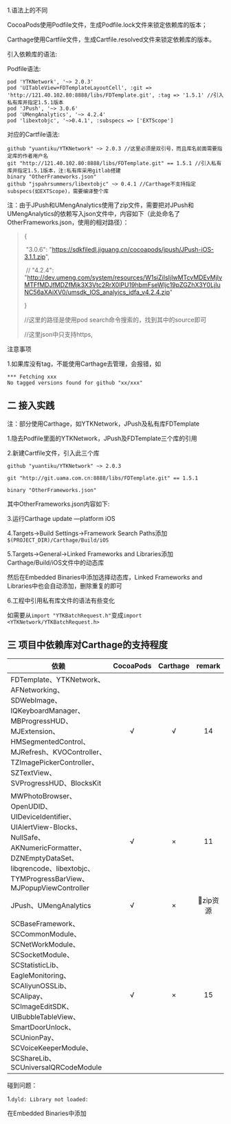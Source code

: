1.语法上的不同

CocoaPods使用Podfile文件，生成Podfile.lock文件来锁定依赖库的版本；

Carthage使用Cartfile文件，生成Cartfile.resolved文件来锁定依赖库的版本。

引入依赖库的语法:

Podfile语法:

```
pod 'YTKNetwork', '~> 2.0.3'
pod 'UITableView+FDTemplateLayoutCell', :git => 'http://121.40.102.80:8888/libs/FDTemplate.git', :tag => '1.5.1' //引入私有库并指定1.5.1版本
pod 'JPush', '~> 3.0.6'
pod 'UMengAnalytics', '~> 4.2.4'
pod 'libextobjc', '~>0.4.1', :subspecs => ['EXTScope']
```

对应的Cartfile语法:

```
github "yuantiku/YTKNetwork" ~> 2.0.3 //这里必须是双引号，而且库名前面需要指定库的作者用户名
git "http://121.40.102.80:8888/libs/FDTemplate.git" == 1.5.1 //引入私有库并指定1.5.1版本，注:私有库采用gitlab搭建
binary "OtherFrameworks.json" 
github "jspahrsummers/libextobjc" ~> 0.4.1 //Carthage不支持指定subspecs(如EXTScope)，需要编译整个库
```

注：由于JPush和UMengAnalytics使用了zip文件，需要把对JPush和UMengAnalytics的依赖写入json文件中，内容如下（此处命名了OtherFrameworks.json，使用的相对路径）：

>{
>
>​    "3.0.6": "https://sdkfiledl.jiguang.cn/cocoapods/jpush/JPush-iOS-3.1.1.zip",
>
>​   // "4.2.4": "http://dev.umeng.com/system/resources/W1siZiIsIjIwMTcvMDEvMjIvMTFfMDJfMDZfMjk3X3Vtc2RrX0lPU19hbmFseWljc19pZGZhX3Y0LjIuNC56aXAiXV0/umsdk_IOS_analyics_idfa_v4.2.4.zip"
>
>}
>
>//这里的路径是使用pod search命令搜索的，找到其中的source即可 
>
>//这里json中只支持https, 





注意事项

1.如果库没有tag，不能使用Carthage去管理，会报错，如

```
*** Fetching xxx
No tagged versions found for github "xx/xxx"
```



## 二 接入实践

注：部分使用Carthage，如YTKNetwork，JPush及私有库FDTemplate

1.隐去Podfile里面的YTKNetwork，JPush及FDTemplate三个库的引用

2.新建Cartfile文件，引入此三个库

```
github "yuantiku/YTKNetwork" ~> 2.0.3

git "http://git.uama.com.cn:8888/libs/FDTemplate.git" == 1.5.1

binary "OtherFrameworks.json"
```

其中OtherFrameworks.json内容如下:

3.运行Carthage update —platform iOS

4.Targets->Build Settings->Framework Search Paths添加`$(PROJECT_DIR)/Carthage/Build/iOS`

5.Targets->General->Linked Frameworks and Libraries添加Carthage/Build/iOS文件中的动态库

然后在Embedded Binaries中添加选择动态库，Linked Frameworks and Libraries中也会自动添加，删除重复的即可

6.工程中引用私有库文件的语法有些变化

如需要从`import "YTKBatchRequest.h"`变成`import <YTKNetwork/YTKBatchRequest.h>`

## 三 项目中依赖库对Carthage的支持程度

| 依赖                                       | CocoaPods | Carthage | remark |
| ---------------------------------------- | :-------: | :------: | :----: |
| FDTemplate、YTKNetwork、AFNetworking、SDWebImage、IQKeyboardManager、MBProgressHUD、MJExtension、HMSegmentedControl、MJRefresh、KVOController、TZImagePickerController、SZTextView、SVProgressHUD、BlocksKit |     √     |    √     |   14   |
| MWPhotoBrowser、OpenUDID、UIDeviceIdentifier、UIAlertView-Blocks、NullSafe、AKNumericFormatter、DZNEmptyDataSet、libqrencode、libextobjc、TYMProgressBarView、MJPopupViewController |     √     |    ×     |   11   |
| JPush、UMengAnalytics                     |     √     |    ×     | zip资源 |
| SCBaseFramework、SCCommonModule、SCNetWorkModule、SCSocketModule、SCStatisticLib、EagleMonitoring、SCAliyunOSSLib、SCAlipay、SCImageEditSDK、UIBubbleTableView、SmartDoorUnlock、SCUnionPay、 SCVoiceKeeperModule、SCShareLib、 SCUniversalQRCodeModule |     √     |    ×     |   15   |





碰到问题：

1.`dyld: Library not loaded:`

在Embedded Binaries中添加